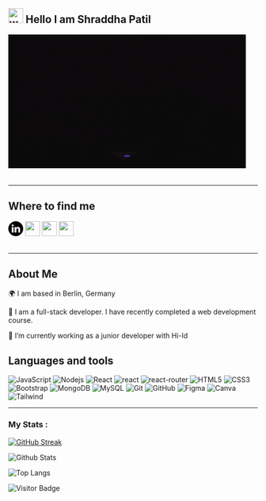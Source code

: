 ## <img title='women' src='./images/women-emo.png' width='30px' height='30px'> Hello I am Shraddha Patil

<div>
<img title='' src='./images/giphy.gif'>
</div>
<br>

---

## Where to find me
<div>
<a href ='linkedin.com/in/shraddha-patil-fe'><img src='./images/523681.png' width='30px' height='30px'></a>
<img title='' src='./images/github.png' width='30px' height='30px'>
<img src="./images/insta.png" width='30px' height='30px'>
<img src="./images/fb.png" width='30px' height='30px'>
</div>
<br>

---

## About Me

🌍 I am based in Berlin, Germany

🧠 I am a full-stack developer. I have recently completed a web development course. 

🔭 I’m currently working as a junior developer with Hi-Id


## Languages and tools

![JavaScript](https://img.shields.io/badge/-JavaScript-black?style=flat-square&logo=javascript)
![Nodejs](https://img.shields.io/badge/-Nodejs-black?style=flat-square&logo=Node.js)
![React](https://img.shields.io/badge/-React-black?style=flat-square&logo=react)
![react](https://img.shields.io/badge/React-20232A?style=flat-square&logo=react&logoColor=61DAFB)
![react-router](https://img.shields.io/badge/React_Router-CA4245?style=flat-square&logo=react-router&logoColor=white)
![HTML5](https://img.shields.io/badge/-HTML5-E34F26?style=flat-square&logo=html5&logoColor=white)
![CSS3](https://img.shields.io/badge/-CSS3-1572B6?style=flat-square&logo=css3)
![Bootstrap](https://img.shields.io/badge/-Bootstrap-563D7C?style=flat-square&logo=bootstrap)
![MongoDB](https://img.shields.io/badge/-MongoDB-black?style=flat-square&logo=mongodb)
![MySQL](https://img.shields.io/badge/-MySQL-black?style=flat-square&logo=mysql)
![Git](https://img.shields.io/badge/-Git-black?style=flat-square&logo=git)
![GitHub](https://img.shields.io/badge/-GitHub-181717?style=flat-square&logo=github)
![Figma](https://img.shields.io/badge/-Figma-181717?style=flat-square&logo=Figma)
![Canva](https://img.shields.io/badge/-Canva-181717?style=flat-square&logo=Canva)
![Tailwind](https://img.shields.io/badge/-Tailwind-181717?style=flat-square&logo=Tailwind)

---

### My Stats :
[![GitHub Streak](http://github-readme-streak-stats.herokuapp.com?user=shraddhamhatre113)](https://git.io/streak-stats)

![Github Stats](https://github-readme-stats.vercel.app/api?username=shraddhamhatre113&count_private=true&show_icons=true&include_all_commits=true&theme=prussian&layout=compact)

![Top Langs](https://github-readme-stats.vercel.app/api/top-langs/?username=shraddhamhatre113&layout=compact&theme=prussian)

![Visitor Badge](https://visitor-badge.laobi.icu/badge?page_id=shraddhamhatre113.shraddhamhatre113)
